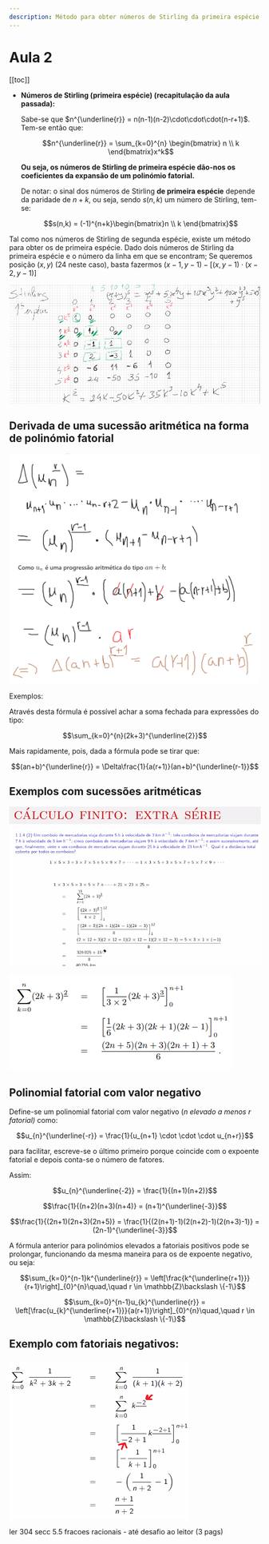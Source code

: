 ```yaml
---
description: Método para obter números de Stirling da primeira espécie; Derivada de uma sucessão aritmética; Soma da sucessão aritmética como polinómio fatorial; Polinómios fatoriais negativos;
---
```

# Aula 2
[[toc]]

- **Números de Stirling (primeira espécie) (recapitulação da aula passada):**

    Sabe-se que $n^{\underline{r}} = n(n-1)(n-2)\cdot\cdot\cdot(n-r+1)$. Tem-se então que:

    $$n^{\underline{r}} = \sum_{k=0}^{n} \begin{bmatrix}
    n \\
    k 
    \end{bmatrix}x^k$$

    **Ou seja, os números de Stirling de primeira espécie dão-nos os coeficientes da expansão de um polinómio fatorial.**

    De notar: o sinal dos números de Stirling **de primeira espécie** depende da paridade de $n+k$, ou seja, sendo $s(n,k)$ um número de Stirling, tem-se:

    $$s(n,k) = (-1)^{n+k}\begin{bmatrix}n \\ k \end{bmatrix}$$

Tal como nos números de Stirling de segunda espécie, existe um método para obter os de primeira espécie. Dado dois números de Stirling da primeira espécie e o número da linha em que se encontram; Se queremos posição $(x,y)$ (24 neste caso), basta fazermos $(x-1,y-1) - [(x,y-1) \cdot (x-2, y-1)]$

![Tabela números de Stirling 1ª espécie](./assets/0003-tabela1especie.png)

## Derivada de uma sucessão aritmética na forma de polinómio fatorial

![Derivada sucessão aritmética](./assets/0003-aritmetica.png)

Exemplos:

Através desta fórmula é possível achar a soma fechada para expressões do tipo:

$$\sum_{k=0}^{n}(2k+3)^{\underline{2}}$$

Mais rapidamente, pois, dada a fórmula pode se tirar que:

$$(an+b)^{\underline{r}} = \Delta\frac{1}{a(r+1)}(an+b)^{\underline{r-1}}$$

## Exemplos com sucessões aritméticas
![Exemplo 1](./assets/0003-problemacomboio.png)

![Exemplo 2](./assets/0003-ex2.png)

## Polinomial fatorial com valor negativo

Define-se um polinomial fatorial com valor negativo (*n elevado a menos r fatorial)* como:

$$u_{n}^{\underline{-r}} = \frac{1}{u_{n+1} \cdot \cdot \cdot u_{n+r}}$$

para facilitar, escreve-se o último primeiro porque coincide com o expoente fatorial e depois conta-se o número de fatores.

Assim:

$$u_{n}^{\underline{-2}} = \frac{1}{(n+1)(n+2)}$$

$$\frac{1}{(n+2)(n+3)(n+4)} = (n+1)^{\underline{-3}}$$

$$\frac{1}{(2n+1)(2n+3)(2n+5)} = \frac{1}{(2(n+1)-1)(2(n+2)-1)(2(n+3)-1)} = (2n-1)^{\underline{-3}}$$

A fórmula anterior para polinómios elevados a fatoriais positivos pode se prolongar, funcionando da mesma maneira para os de expoente negativo, ou seja:

$$\sum_{k=0}^{n-1}k^{\underline{r}} = \left[\frac{k^{\underline{r+1}}}{r+1}\right]_{0}^{n}\quad,\quad r \in \mathbb{Z}\backslash \{-1\}$$

$$\sum_{k=0}^{n-1}u_{k}^{\underline{r}} = \left[\frac{u_{k}^{\underline{r+1}}}{a(r+1)}\right]_{0}^{n}\quad,\quad r \in \mathbb{Z}\backslash \{-1\}$$
## Exemplo com fatoriais negativos:

![Exemplo 1](./assets/0003-ex.png)


ler 304 secc 5.5 fracoes racionais - até desafio ao leitor (3 pags)